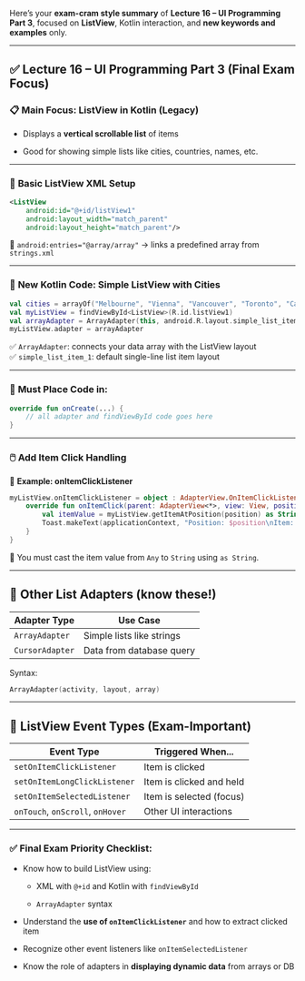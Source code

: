 Here’s your **exam-cram style summary** of **Lecture 16 – UI Programming Part 3**, focused on **ListView**, Kotlin interaction, and **new keywords and examples** only.

---

## ✅ **Lecture 16 – UI Programming Part 3 (Final Exam Focus)**

### 📋 **Main Focus: ListView in Kotlin (Legacy)**

- Displays a **vertical scrollable list** of items
    
- Good for showing simple lists like cities, countries, names, etc.
    

---

### 🔸 **Basic ListView XML Setup**

```xml
<ListView
    android:id="@+id/listView1"
    android:layout_width="match_parent"
    android:layout_height="match_parent"/>
```

🧠 `android:entries="@array/array"` → links a predefined array from `strings.xml`

---

### 🧪 **New Kotlin Code: Simple ListView with Cities**

```kotlin
val cities = arrayOf("Melbourne", "Vienna", "Vancouver", "Toronto", "Calgary", "Adelaide", ...)
val myListView = findViewById<ListView>(R.id.listView1)
val arrayAdapter = ArrayAdapter(this, android.R.layout.simple_list_item_1, cities)
myListView.adapter = arrayAdapter
```

✅ `ArrayAdapter`: connects your data array with the ListView layout  
✅ `simple_list_item_1`: default single-line list item layout

---

### 🧠 **Must Place Code in:**

```kotlin
override fun onCreate(...) {
    // all adapter and findViewById code goes here
}
```

---

### 🖱️ **Add Item Click Handling**

🧪 **Example: onItemClickListener**

```kotlin
myListView.onItemClickListener = object : AdapterView.OnItemClickListener {
    override fun onItemClick(parent: AdapterView<*>, view: View, position: Int, id: Long) {
        val itemValue = myListView.getItemAtPosition(position) as String
        Toast.makeText(applicationContext, "Position: $position\nItem: $itemValue", Toast.LENGTH_LONG).show()
    }
}
```

🧠 You must cast the item value from `Any` to `String` using `as String`.

---

## 🧲 **Other List Adapters (know these!)**

|Adapter Type|Use Case|
|---|---|
|`ArrayAdapter`|Simple lists like strings|
|`CursorAdapter`|Data from database query|

Syntax:

```kotlin
ArrayAdapter(activity, layout, array)
```

---

## 🎯 **ListView Event Types (Exam-Important)**

|Event Type|Triggered When...|
|---|---|
|`setOnItemClickListener`|Item is clicked|
|`setOnItemLongClickListener`|Item is clicked and held|
|`setOnItemSelectedListener`|Item is selected (focus)|
|`onTouch`, `onScroll`, `onHover`|Other UI interactions|

---

### ✅ Final Exam Priority Checklist:

- Know how to build ListView using:
    
    - XML with `@+id` and Kotlin with `findViewById`
        
    - `ArrayAdapter` syntax
        
- Understand the **use of `onItemClickListener`** and how to extract clicked item
    
- Recognize other event listeners like `onItemSelectedListener`
    
- Know the role of adapters in **displaying dynamic data** from arrays or DB